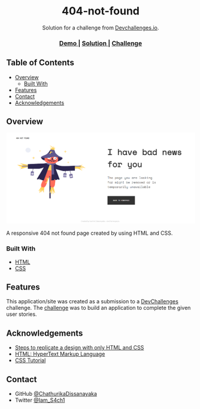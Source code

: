 <h1 align="center">404-not-found</h1>

<div align="center">
   Solution for a challenge from  <a href="http://devchallenges.io" target="_blank">Devchallenges.io</a>.
</div>

<div align="center">
  <h3>
    <a href="http://disturbed-fang.surge.sh">
      Demo
    </a>
    <span> | </span>
    <a href="https://devchallenges.io/portfolio/ChathurikaDissanayaka">
      Solution
    </a>
    <span> | </span>
    <a href="https://devchallenges.io/challenges/wBunSb7FPrIepJZAg0sY">
      Challenge
    </a>
  </h3>
</div>

<!-- TABLE OF CONTENTS -->

## Table of Contents

- [Overview](#overview)
  - [Built With](#built-with)
- [Features](#features)
- [Contact](#contact)
- [Acknowledgements](#acknowledgements)

<!-- OVERVIEW -->

## Overview

![screenshot](https://github.com/ChathurikaDissanayaka/404-not-found/blob/main/404NF.png)

A responsive 404 not found page created by using HTML and CSS. 

### Built With

- [HTML](https://developer.mozilla.org/en-US/docs/Web/HTML)
- [CSS](https://developer.mozilla.org/en-US/docs/Web/CSS/)

## Features

This application/site was created as a submission to a [DevChallenges](https://devchallenges.io/challenges) challenge. The [challenge](https://devchallenges.io/challenges/wBunSb7FPrIepJZAg0sY) was to build an application to complete the given user stories.


## Acknowledgements

- [Steps to replicate a design with only HTML and CSS](https://devchallenges-blogs.web.app/how-to-replicate-design/)
- [HTML: HyperText Markup Language](https://developer.mozilla.org/en-US/docs/Web/HTML)
- [CSS Tutorial](https://www.w3schools.com/css/)


## Contact

- GitHub [@ChathurikaDissanayaka](https://github.com/ChathurikaDissanayaka)
- Twitter [@Iam_S4ch1](https://twitter.com/Iam_S4ch1)

